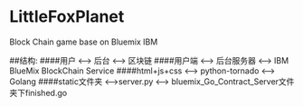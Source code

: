 # LittleFoxPlanet
Block Chain game base on Bluemix IBM

##结构:
####用户         <--> 后台                 <--> 区块链
####用户端       <--> 后台服务器            <--> IBM BlueMix BlockChain Service
####html+js+css <--> python-tornado       <--> Golang
####static文件夹 <-->server.py             <--> bluemix_Go_Contract_Server文件夹下finished.go
 
 
 
